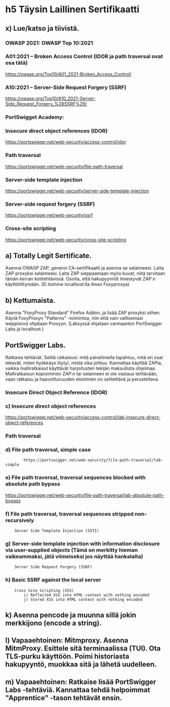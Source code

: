 # h5 Täysin Laillinen Sertifikaatti

## x) Lue/katso ja tiivistä. 

### OWASP 2021: OWASP Top 10:2021

### A01:2021 – Broken Access Control (IDOR ja path traversal ovat osa tätä)

https://owasp.org/Top10/A01_2021-Broken_Access_Control/

### A10:2021 – Server-Side Request Forgery (SSRF)

https://owasp.org/Top10/A10_2021-Server-Side_Request_Forgery_%28SSRF%29/

### PortSwigget Academy:

### Insecure direct object references (IDOR)

https://portswigger.net/web-security/access-control/idor

### Path traversal

https://portswigger.net/web-security/file-path-traversal

### Server-side template injection

https://portswigger.net/web-security/server-side-template-injection

### Server-side request forgery (SSRF)

https://portswigger.net/web-security/ssrf

### Cross-site scripting

https://portswigger.net/web-security/cross-site-scripting

## a) Totally Legit Sertificate. 

Asenna OWASP ZAP, generoi CA-sertifikaatti ja asenna se selaimeesi. 
Laita ZAP proxyksi selaimeesi. 
Laita ZAP sieppaamaan myös kuvat, niitä tarvitaan tämän kerran kotitehtävissä. 
Osoita, että hakupyynnöt ilmestyvät ZAP:n käyttöliittymään. (Ei toimine localhost:lla ilman Foxyproxya)

## b) Kettumaista. 

Asenna "FoxyProxy Standard" Firefox Addon, ja lisää ZAP proxyksi siihen. 
Käytä FoxyProxyn "Patterns" -toimintoa, niin että vain valitsemasi weppisivut ohjataan Proxyyn. (Läksyssä ohjataan varmaankin PortSwigger Labs ja localhost.)
    
## PortSwigger Labs. 

Ratkaise tehtävät. Selitä ratkaisusi: mitä palvelimella tapahtuu, mitä eri osat tekevät, miten hyökkäys löytyi, mistä vika johtuu. 
Kannattaa käyttää ZAPia, vaikka malliratkaisut käyttävät harjoitusten tekijän maksullista ohjelmaa. 
Malliratkaisun kopioiminen ZAP:n tai selaimeen ei ole vastaus tehtävään, vaan ratkaisu ja haavoittuvuuden etsiminen on selitettävä ja perusteltava.

### Insecure Direct Object Reference (IDOR)

### c) Insecure direct object references

https://portswigger.net/web-security/access-control/lab-insecure-direct-object-references

### Path traversal

### d) File path traversal, simple case

            https://portswigger.net/web-security/file-path-traversal/lab-simple
            
### e) File path traversal, traversal sequences blocked with absolute path bypass

https://portswigger.net/web-security/file-path-traversal/lab-absolute-path-bypass

### f) File path traversal, traversal sequences stripped non-recursively
        Server Side Template Injection (SSTI)

### g) Server-side template injection with information disclosure via user-supplied objects (Tämä on merkitty hieman vaikeammaksi, jätä viimeiseksi jos näyttää hankalalta)
        Server Side Request Forgery (SSRF)


### h) Basic SSRF against the local server
        Cross Site Scripting (XSS)
            i) Reflected XSS into HTML context with nothing encoded
            j) Stored XSS into HTML context with nothing encoded

## k) Asenna pencode ja muunna sillä jokin merkkijono (encode a string).

## l) Vapaaehtoinen: Mitmproxy. Asenna MitmProxy. Esittele sitä terminaalissa (TUI). Ota TLS-purku käyttöön. Poimi historiasta hakupyyntö, muokkaa sitä ja lähetä uudelleen.

## m) Vapaaehtoinen: Ratkaise lisää PortSwigger Labs -tehtäviä. Kannattaa tehdä helpoimmat "Apprentice" -tason tehtävät ensin.
